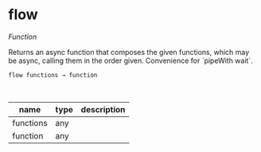 # flow

_Function_

Returns an async function that composes the given functions, which may be async, calling them in the order given.
Convenience for &#x60;pipeWith wait&#x60;.

<pre><code>flow functions &rarr; function</code></pre>
<br>

| name | type | description |
|------|------|-------------|
|functions|any||
|function|any||


